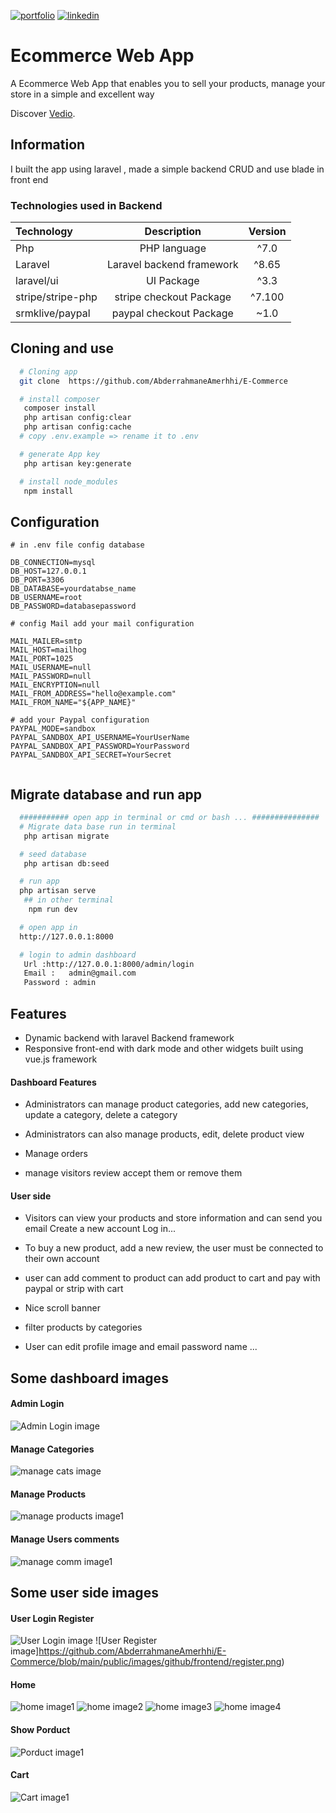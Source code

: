[![portfolio](https://img.shields.io/badge/my_portfolio-000?style=for-the-badge&logo=ko-fi&logoColor=white)](https://main--abderrahmaneamerrhiportfoliov2.netlify.app/)
[![linkedin](https://img.shields.io/badge/linkedin-0A66C2?style=for-the-badge&logo=linkedin&logoColor=white)](https://www.linkedin.com/in/abderrahmane-amerrhi-807b40201/)

# Ecommerce Web App

A Ecommerce Web App that enables you to sell your products, manage your store in a simple and excellent way

Discover [Vedio](https://abderrahmaneamerrhi.com/assets/sieved-25dda1ed.mp4).

## Information

I built the app using laravel , made a simple backend CRUD and use blade in front end

### Technologies used in Backend

| Technology        |        Description        | Version |
| :---------------- | :-----------------------: | :-----: |
| Php               |       PHP language        |  ^7.0   |
| Laravel           | Laravel backend framework |  ^8.65  |
| laravel/ui        |        UI Package         |  ^3.3   |
| stripe/stripe-php |  stripe checkout Package  | ^7.100  |
| srmklive/paypal   |  paypal checkout Package  |  ~1.0   |

## Cloning and use

```bash or terminal
  # Cloning app
  git clone  https://github.com/AbderrahmaneAmerhhi/E-Commerce

  # install composer
   composer install
   php artisan config:clear
   php artisan config:cache
  # copy .env.example => rename it to .env

  # generate App key
   php artisan key:generate

  # install node_modules
   npm install

```

## Configuration

```env
# in .env file config database

DB_CONNECTION=mysql
DB_HOST=127.0.0.1
DB_PORT=3306
DB_DATABASE=yourdatabse_name
DB_USERNAME=root
DB_PASSWORD=databasepassword

# config Mail add your mail configuration

MAIL_MAILER=smtp
MAIL_HOST=mailhog
MAIL_PORT=1025
MAIL_USERNAME=null
MAIL_PASSWORD=null
MAIL_ENCRYPTION=null
MAIL_FROM_ADDRESS="hello@example.com"
MAIL_FROM_NAME="${APP_NAME}"

# add your Paypal configuration
PAYPAL_MODE=sandbox
PAYPAL_SANDBOX_API_USERNAME=YourUserName
PAYPAL_SANDBOX_API_PASSWORD=YourPassword
PAYPAL_SANDBOX_API_SECRET=YourSecret


```

## Migrate database and run app

```bash or terminal
  ########### open app in terminal or cmd or bash ... ###############
  # Migrate data base run in terminal
   php artisan migrate

  # seed database
   php artisan db:seed

  # run app
  php artisan serve
   ## in other terminal
    npm run dev

  # open app in
  http://127.0.0.1:8000

  # login to admin dashboard
   Url :http://127.0.0.1:8000/admin/login
   Email :   admin@gmail.com
   Password : admin


```

## Features

-   Dynamic backend with laravel Backend framework
-   Responsive front-end with dark mode and other widgets built using vue.js framework

#### Dashboard Features

-   Administrators can manage product categories, add new categories, update a category, delete a category

-   Administrators can also manage products, edit, delete product view

-   Manage orders

-   manage visitors review accept them or remove them

#### User side

-   Visitors can view your products and store information and can send you email Create a new account Log in...

-   To buy a new product, add a new review, the user must be connected to their own account

-   user can add comment to product can add product to cart and pay with paypal or strip with cart
-   Nice scroll banner

-   filter products by categories

-   User can edit profile image and email password name ...

## Some dashboard images

#### Admin Login

![Admin Login image](https://github.com/AbderrahmaneAmerhhi/E-Commerce/blob/main/public/images/github/backend/2023-11-03-22-58-03.png)

#### Manage Categories

![manage cats image](https://github.com/AbderrahmaneAmerhhi/E-Commerce/blob/main/public/images/github/backend/2023-11-03-22-58-23.png)

#### Manage Products

![manage products image1](https://github.com/AbderrahmaneAmerhhi/E-Commerce/blob/main/public/images/github/backend/2023-11-03-22-58-33.png)

#### Manage Users comments

![manage comm image1](https://github.com/AbderrahmaneAmerhhi/E-Commerce/blob/main/public/images/github/backend/2023-11-03-23-00-18.png)

## Some user side images

#### User Login Register

![User Login image](https://github.com/AbderrahmaneAmerhhi/E-Commerce/blob/main/public/images/github/frontend/login.png)
![User Register image]https://github.com/AbderrahmaneAmerhhi/E-Commerce/blob/main/public/images/github/frontend/register.png)

#### Home

![ home image1](https://github.com/AbderrahmaneAmerhhi/E-Commerce/blob/main/public/images/github/frontend/home1.png)
![ home image2](https://github.com/AbderrahmaneAmerhhi/E-Commerce/blob/main/public/images/github/frontend/home2.png)
![ home image3](https://github.com/AbderrahmaneAmerhhi/E-Commerce/blob/main/public/images/github/frontend/HomeProducts.png)
![ home image4](https://github.com/AbderrahmaneAmerhhi/E-Commerce/blob/main/public/images/github/frontend/homecontact.png)

#### Show Porduct

![ Porduct image1](https://github.com/AbderrahmaneAmerhhi/E-Commerce/blob/main/public/images/github/frontend/showproduct.png)

#### Cart

![ Cart image1](https://github.com/AbderrahmaneAmerhhi/E-Commerce/blob/main/public/images/github/frontend/cart.png)
